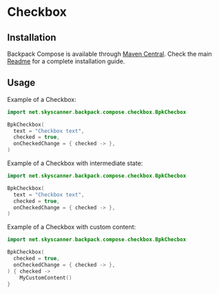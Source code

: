 # Checkbox

## Installation

Backpack Compose is available through [Maven Central](https://search.maven.org/artifact/net.skyscanner.backpack/backpack-compose). Check the main [Readme](https://github.com/skyscanner/backpack-android#installation) for a complete installation guide.

## Usage

Example of a Checkbox:

```Kotlin
import net.skyscanner.backpack.compose.checkbox.BpkChecbox

BpkCheckbox(
  text = "Checkbox text",
  checked = true,
  onCheckedChange = { checked -> },
)
```

Example of a Checkbox with intermediate state:

```Kotlin
import net.skyscanner.backpack.compose.checkbox.BpkChecbox

BpkCheckbox(
  text = "Checkbox text",
  checked = true,
  onCheckedChange = { checked -> },
)
```

Example of a Checkbox with custom content:

```Kotlin
import net.skyscanner.backpack.compose.checkbox.BpkChecbox

BpkCheckbox(
  checked = true,
  onCheckedChange = { checked -> },
) { checked ->
    MyCustomContent()
}
```
